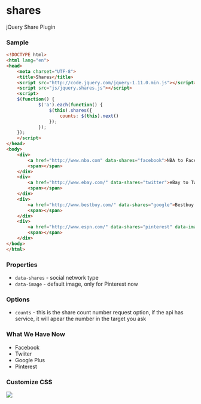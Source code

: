 shares
======

jQuery Share Plugin

### Sample
```html
<!DOCTYPE html>
<html lang="en">
<head>
    <meta charset="UTF-8">
    <title>Shares</title>
    <script src="http://code.jquery.com/jquery-1.11.0.min.js"></script>
    <script src="js/jquery.shares.js"></script>
    <script>
    $(function() {
            $('a').each(function() {
                $(this).shares({
                    counts: $(this).next()
                });
            });
    });
    </script>
</head>
<body>
    <div>
        <a href="http://www.nba.com" data-shares="facebook">NBA to Facebook</a>
        <span></span>
    </div>
    <div>
        <a href="http://www.ebay.com/" data-shares="twitter">eBay to Twitter</a>
        <span></span>
    </div>
    <div>
        <a href="http://www.bestbuy.com/" data-shares="google">Bestbuy to Google Plus</a>
        <span></span>
    </div>
    <div>
        <a href="http://www.espn.com/" data-shares="pinterest" data-image="http://a.espncdn.com/photo/2014/0327/nfl_divisional1_288x75.jpg">ESPN to Pinterest</a>
        <span></span>
    </div>
</body>
</html>
```

### Properties

- `data-shares` - social network type
- `data-image` - default image, only for Pinterest now

### Options
- `counts` - this is the share count number request option, if the api has service, it will apear the number in the target you ask

### What We Have Now

- Facebook
- Twiiter
- Google Plus
- Pinterest

### Customize CSS

![](https://lh6.googleusercontent.com/-iUu0XBcRUjI/UzOt8cAxzjI/AAAAAAAA89s/wBJfrb1gNEM/s473/shares_result.png)

